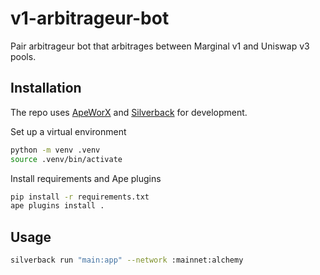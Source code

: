 # v1-arbitrageur-bot

Pair arbitrageur bot that arbitrages between Marginal v1 and Uniswap v3 pools.

## Installation

The repo uses [ApeWorX](https://github.com/apeworx/ape) and [Silverback](https://github.com/apeworx/silverback) for development.

Set up a virtual environment

```sh
python -m venv .venv
source .venv/bin/activate
```

Install requirements and Ape plugins

```sh
pip install -r requirements.txt
ape plugins install .
```

## Usage

```sh
silverback run "main:app" --network :mainnet:alchemy
```
